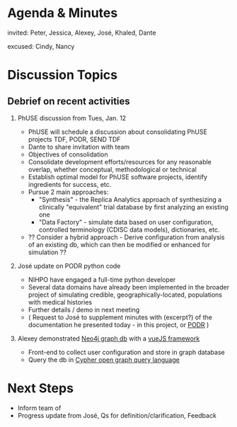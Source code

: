 # Agenda & Minutes

invited: Peter, Jessica, Alexey, José, Khaled, Dante

excused: Cindy, Nancy

# Discussion Topics

## Debrief on recent activities

1. PhUSE discussion from Tues, Jan. 12
   * PhUSE will schedule a discussion about consolidating PhUSE projects TDF, PODR, SEND TDF
   * Dante to share invitation with team
   * Objectives of consolidation
    * Consolidate development efforts/resources for any reasonable overlap, whether conceptual, methodological or technical
    * Establish optimal model for PhUSE software projects, identify ingredients for success, etc.
    * Pursue 2 main approaches:
      * "Synthesis" - the Replica Analytics approach of synthesizing a clinically "equivalent" trial database  by first analyzing an existing one
      * "Data Factory" - simulate data based on user configuration, controlled terminology (CDISC data models), dictionaries, etc.
    * ?? Consider a hybrid approach - Derive configuration from analysis of an existing db, which can then be modified or enhanced for simulation ??

2. José update on PODR python code
   * NIHPO have engaged a full-time python developer
   * Several data domains have already been implemented in the broader project of simulating credible, geographically-located, populations with medical histories
   * Further details / demo in next meeting
   * ( Request to José to supplement minutes with (excerpt?) of the documentation he presented today - in this project, or [PODR](https://github.com/phuse-org/PODR) )

3. Alexey demonstrated [Neo4j graph db](https://neo4j.com/product/neo4j-graph-database/) with a [vueJS framework](https://vuejs.org/)
   * Front-end to collect user configuration and store in graph database
   * Query the db in [Cypher open graph query language](http://www.opencypher.org/?ref=cypher)

# Next Steps
* Inform team of 
* Progress update from José, Qs for definition/clarification, Feedback
